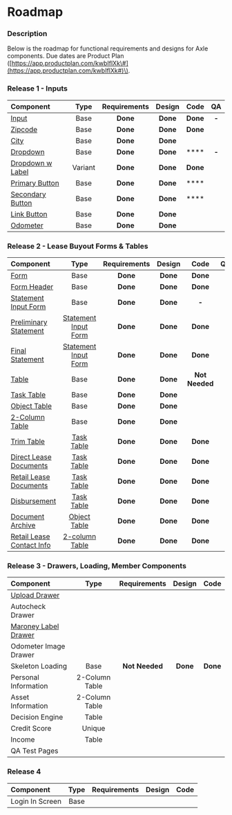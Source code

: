 # Roadmap

### Description

Below is the roadmap for functional requirements and designs for Axle components. Due dates are Product Plan \([https://app.productplan.com/kwbIflXk\#](https://app.productplan.com/kwbIflXk#)\).

### Release 1 - Inputs

| Component | Type | Requirements | Design | Code | QA |
| :--- | :---: | :---: | :---: | :---: | :---: |
| [Input](../ingredients/input/) | Base | **Done** | **Done** | **Done** | **-** |
| [Zipcode ](../ingredients/input/zipcode.md) | Base  | **Done** | **Done** | **Done** |  |
| [City ](../ingredients/input/city.md) | Base  | **Done** | **Done** |  |  |
| [Dropdown](../ingredients/dropdown/) | Base  | **Done** | **Done** | \*\*\*\* | **-** |
| [Dropdown w Label](../ingredients/dropdown/dropdown-with-label.md) | Variant | **Done** | **Done** | **Done** |  |
| [Primary Button](../ingredients/button/primary-button.md) | Base  | **Done** | **Done** | \*\*\*\* |  |
| [Secondary Button](../ingredients/button/secondary-button.md) | Base  | **Done** | **Done** | \*\*\*\* |  |
| [Link Button](../ingredients/button/link-button.md) | Base  | **Done** | **Done** |  |  |
| [Odometer](../ingredients/input/odometer-mileage.md) | Base  | **Done** | **Done** |  |  |

### Release 2 - Lease Buyout Forms & Tables

| Component | Type | Requirements | Design | Code | QA |
| :--- | :---: | :---: | :---: | :---: | :--- |
| [Form](../ingredients/form/) | Base  | **Done** | **Done** | **Done** |  |
| [Form Header](../ingredients/headers/header/) | Base  | **Done** | **Done** | **Done** |  |
| [Statement Input Form](../ingredients/form/preliminary-and-final-statements.md) | Base | **Done** | **Done** | **-** |  |
| [Preliminary Statement](../recipe/form-receipe/statement-input-form-templates/lbo-preliminary-statement.md) | [Statement Input Form](../ingredients/form/preliminary-and-final-statements.md) | **Done** | **Done** | **Done** |  |
| [Final Statement](../recipe/form-receipe/statement-input-form-templates/lbo-final-statement.md) | [Statement Input Form](../ingredients/form/preliminary-and-final-statements.md) | **Done** | **Done** | **Done** |  |
| [Table](../ingredients/task-tables/) | Base | **Done** | **Done** | **Not Needed** |  |
| [Task Table](../ingredients/task-tables/task-table.md) | Base | **Done** | **Done** |  |  |
| [Object Table](../ingredients/task-tables/object-table.md) | Base | **Done** | **Done** |  |  |
| [2-Column Table](../ingredients/task-tables/contact-table.md) | Base | **Done** | **Done** |  |  |
| [Trim Table](../recipe/table-receipe/task-table-templates/trim.md) | [Task Table](../ingredients/task-tables/task-table.md) | **Done** | **Done** | **Done** |  |
| [Direct Lease Documents](../recipe/table-receipe/task-table-templates/direct-lease-documents.md) | [Task Table](../ingredients/task-tables/task-table.md) | **Done** | **Done** | **Done** |  |
| [Retail Lease Documents](../recipe/table-receipe/task-table-templates/retail-lease-documents.md) | [Task Table](../ingredients/task-tables/task-table.md) | **Done** | **Done** | **Done** |  |
| [Disbursement](../recipe/table-receipe/task-table-templates/disbursement.md) | [Task Table](../ingredients/task-tables/task-table.md) | **Done** | **Done** | **Done** |  |
| [Document Archive](../recipe/table-receipe/object-table-templates/archive.md) | [Object Table](../ingredients/task-tables/object-table.md) | **Done** | **Done** | **Done** |  |
| [Retail Lease Contact Info](../recipe/table-receipe/2-column-table-templates/retail-lease-contact-info.md) | [2-column Table](../ingredients/task-tables/contact-table.md) | **Done** | **Done** | **Done** |  |

### Release 3 - Drawers, Loading, Member Components

| Component | Type | Requirements | Design | Code |
| :--- | :---: | :---: | :---: | :---: |
| [Upload Drawer](../recipe/drawer/upload-receipe.md) |  |  |  |  |
| Autocheck Drawer |  |  |  |  |
| [Maroney Label Drawer](../recipe/drawer/drawer-trim.md) |  |  |  |  |
| Odometer Image Drawer |  |  |  |  |
| Skeleton Loading | Base | **Not** **Needed** | **Done** | **Done** |
| Personal Information | 2-Column Table |  |  |  |
| Asset Information | 2-Column Table |  |  |  |
| Decision Engine | Table |  |  |  |
| Credit Score | Unique |  |  |  |
| Income | Table |  |  |  |
| QA Test Pages |  |  |  |  |

### Release 4

| Component | Type | Requirements | Design | Code |
| :--- | :---: | :---: | :---: | :--- |
| Login In Screen | Base |  |  |  |

